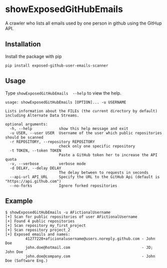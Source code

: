 # showExposedGitHubEmails
A crawler who lists all emails used by one person in github using the GitHup API.

## Installation

Install the package with pip

    pip install exposed-github-user-emails-scanner

## Usage
Type ```showExposedGitHubEmails  --help``` to view the help.

```
usage: showExposedGitHubEmails [OPTION]... -u USERNAME

Lists information about the FILEs (the current directory by default) including Alternate Data Streams.

optional arguments:
  -h, --help            show this help message and exit
  -u USER, --user USER  Username of the user which public repositories should be scanned
  -r REPOSITORY, --repository REPOSITORY
                        check only one specific repository
  -t TOKEN, --token TOKEN
                        Paste a GitHub token her to increase the API quota
  -v, --verbose         verbose mode
  -d DELAY, --delay DELAY
                        The delay between to requests in seconds
  --api-url API_URL     Specify the URL to the GitHub Api (default is "https://api.github.com")
  --no-forks            Ignore forked repositories
```

## Example
```
$ showExposedGitHubEmails -u AFictionalUsername
[+] Scan for public repositories of user AFictionalUsername
[+] Found 4 public repositories
[+] Scan repository my_first_project
[+] Scan repository project_2
[+] Exposed emails and names:
         41277220+aficionalusername@users.noreply.github.com - John Doe
         john.doe@hotmail.com                                - JD; John Doe
         john.doe@company.com                                - John Doe (Software Eng.)
```
